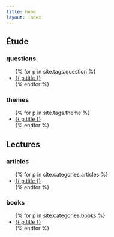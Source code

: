 ```yaml
---
title: home
layout: index
---
```


<h2>Étude</h2>

<h3>questions</h3>

<ul>
{% for p in site.tags.question %}
<li><a href="{{ p.url }}">{{ p.title }}</a></li>
{% endfor %}
</ul>

<h3>thèmes</h3>

<ul>
{% for p in site.tags.theme %}
<li><a href="{{ p.url }}">{{ p.title }}</a></li>
{% endfor %}
</ul>

<h2>Lectures</h2>

<h3>articles</h3>

<ul>
{% for p in site.categories.articles %}
<li><a href="{{ p.url }}">{{ p.title }}</a></li>
{% endfor %}
</ul>

<h3>books</h3>

<ul>
{% for p in site.categories.books %}
<li><a href="{{ p.url }}">{{ p.title }}</a></li>
{% endfor %}
</ul>